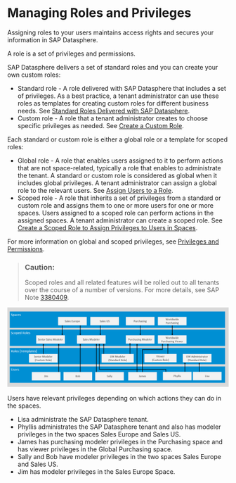 <!-- loio3740dacbc2794f33bb5d8d42216cc3bc -->

# Managing Roles and Privileges

Assigning roles to your users maintains access rights and secures your information in SAP Datasphere.

A role is a set of privileges and permissions.

SAP Datasphere delivers a set of standard roles and you can create your own custom roles:

-   Standard role - A role delivered with SAP Datasphere that includes a set of privileges. As a best practice, a tenant administrator can use these roles as templates for creating custom roles for different business needs. See [Standard Roles Delivered with SAP Datasphere](standard-roles-delivered-with-sap-datasphere-a50a51d.md).
-   Custom role - A role that a tenant administrator creates to choose specific privileges as needed. See [Create a Custom Role](create-a-custom-role-862b88e.md).

Each standard or custom role is either a global role or a template for scoped roles:

-   Global role - A role that enables users assigned to it to perform actions that are not space-related, typically a role that enables to administrate the tenant. A standard or custom role is considered as global when it includes global privileges. A tenant administrator can assign a global role to the relevant users. See [Assign Users to a Role](assign-users-to-a-role-57a7880.md).
-   Scoped role - A role that inherits a set of privileges from a standard or custom role and assigns them to one or more users for one or more spaces. Users assigned to a scoped role can perform actions in the assigned spaces. A tenant administrator can create a scoped role. See [Create a Scoped Role to Assign Privileges to Users in Spaces](create-a-scoped-role-to-assign-privileges-to-users-in-spaces-b5c4e0b.md).

For more information on global and scoped privileges, see [Privileges and Permissions](privileges-and-permissions-d7350c6.md).

> ### Caution:  
> Scoped roles and all related features will be rolled out to all tenants over the course of a number of versions. For more details, see SAP Note [3380409](https://launchpad.support.sap.com/#/notes/3380409).

![](images/RolesGraph_638d925.png)

Users have relevant privileges depending on which actions they can do in the spaces.

-   Lisa administrate the SAP Datasphere tenant.
-   Phyllis administrates the SAP Datasphere tenant and also has modeler privileges in the two spaces Sales Europe and Sales US.
-   James has purchasing modeler privileges in the Purchasing space and has viewer privileges in the Global Purchasing space.
-   Sally and Bob have modeler privileges in the two spaces Sales Europe and Sales US.
-   Jim has modeler privileges in the Sales Europe Space.

